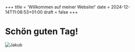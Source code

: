 +++
title = 'Willkommen auf meiner Website!'
date = 2024-12-14T11:08:53+01:00
draft = false
+++
# Schön guten Tag!

![Jakub](./Jakub.jpg)
